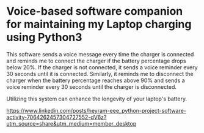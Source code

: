 # Voice-based software companion for maintaining my Laptop charging using Python3

This software sends a voice message every time the charger is connected and reminds me to connect the charger if the battery percentage drops below 20%. If the charger is not connected, it sends a voice reminder every 30 seconds until it is connected. Similarly, it reminds me to disconnect the charger when the battery percentage reaches above 90% and sends a voice reminder every 30 seconds until the charger is disconnected.

Utilizing this system can enhance the longevity of your laptop's battery.

https://www.linkedin.com/posts/heyram-eee_python-project-software-activity-7064262457304727552-dV6z?utm_source=share&utm_medium=member_desktop

